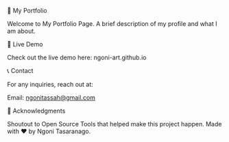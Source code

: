 🚀 My Portfolio

Welcome to My Portfolio Page. A brief description of my profile and what I am about.

🎯 Live Demo

Check out the live demo here: ngoni-art.github.io

📞 Contact

For any inquiries, reach out at:

Email: ngonitassah@gmail.com

🙌 Acknowledgments

Shoutout to Open Source Tools that helped make this project happen.
Made with ❤️ by Ngoni Tasaranago.
